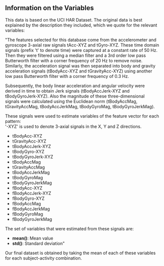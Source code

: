 ## Information on the Variables

This data is based on the UCI HAR Dataset. The original data is best explained by the description they included, which we quote for the relevant variables:

"The features selected for this database come from the accelerometer and gyroscope 3-axial raw signals tAcc-XYZ and tGyro-XYZ. These time domain signals (prefix 't' to denote time) were captured at a constant rate of 50 Hz. Then they were filtered using a median filter and a 3rd order low pass Butterworth filter with a corner frequency of 20 Hz to remove noise. Similarly, the acceleration signal was then separated into body and gravity acceleration signals (tBodyAcc-XYZ and tGravityAcc-XYZ) using another low pass Butterworth filter with a corner frequency of 0.3 Hz. 

Subsequently, the body linear acceleration and angular velocity were derived in time to obtain Jerk signals (tBodyAccJerk-XYZ and tBodyGyroJerk-XYZ). Also the magnitude of these three-dimensional signals were calculated using the Euclidean norm (tBodyAccMag, tGravityAccMag, tBodyAccJerkMag, tBodyGyroMag, tBodyGyroJerkMag). 

These signals were used to estimate variables of the feature vector for each pattern:  
'-XYZ' is used to denote 3-axial signals in the X, Y and Z directions.

<ul>
<li> tBodyAcc-XYZ </li>
<li> tGravityAcc-XYZ </li>
<li> tBodyAccJerk-XYZ </li>
<li> tBodyGyro-XYZ </li>
<li> tBodyGyroJerk-XYZ </li>
<li> tBodyAccMag </li>
<li> tGravityAccMag </li>
<li> tBodyAccJerkMag </li>
<li> tBodyGyroMag </li>
<li> tBodyGyroJerkMag </li>
<li> fBodyAcc-XYZ </li>
<li> fBodyAccJerk-XYZ </li>
<li> fBodyGyro-XYZ </li>
<li> fBodyAccMag </li>
<li> fBodyAccJerkMag </li>
<li> fBodyGyroMag </li>
<li> fBodyGyroJerkMag </li>
</ul>

The set of variables that were estimated from these signals are: 

<ul>
<li> <b>mean()</b>: Mean value </li>
<li> <b>std()</b>: Standard deviation" </li>
</ul>

Our final dataset is obtained by taking the mean of each of these variables for each subject-activity combination.